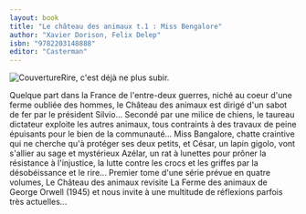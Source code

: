 ```yaml
---
layout: book
title: "Le château des animaux t.1 : Miss Bengalore"
author: "Xavier Dorison, Felix Delep"
isbn: "9782203148888"
editor: "Casterman"
---
```

![Couverture](/img/9782203148888.jpg)Rire, c'est déjà ne plus subir.

Quelque part dans la France de l'entre-deux guerres, niché au coeur d'une ferme oubliée des hommes, le Château des animaux est dirigé d'un sabot de fer par le président Silvio... Secondé par une milice de chiens, le taureau dictateur exploite les autres animaux, tous contraints à des travaux de peine épuisants pour le bien de la communauté... Miss Bangalore, chatte craintive qui ne cherche qu'à protéger ses deux petits, et César, un lapin gigolo, vont s'allier au sage et mystérieux Azélar, un rat à lunettes pour prôner la résistance à l'injustice, la lutte contre les crocs et les griffes par la désobéissance et le rire... Premier tome d'une série prévue en quatre volumes, Le Château des animaux revisite La Ferme des animaux de George Orwell (1945) et nous invite à une multitude de réflexions parfois très actuelles...
